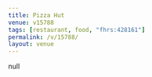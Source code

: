 ```yaml
---
title: Pizza Hut
venue: v15788
tags: [restaurant, food, "fhrs:428161"]
permalink: /v/15788/
layout: venue
---
```

null
